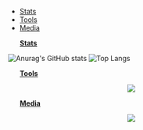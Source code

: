 <head>
  <meta charset="UTF-8">
</head>
<body>
  <ul><li><a href="#Stats"> Stats </a></li>
    <li><a href="#Tools"> Tools </a></li>
    <li><a href="#Media"> Media </a></li>
  </ul>
</body>
  <ul><p id="Stats"><strong><u> Stats </u></strong></p></ul>

![Anurag's GitHub stats](https://github-readme-stats.vercel.app/api?username=Jouzep&show_icons=true&theme=radical)
![Top Langs](https://github-readme-stats.vercel.app/api/top-langs/?username=Jouzep&langs_count=8&theme=radical)

  <ul><p id="Tools"><strong><u> Tools </u></strong</p></ul>
  
  <p align="center">
    <a href="https://skillicons.dev">
      <img src="https://skillicons.dev/icons?i=git,c,cpp,haskell,rust,html,css," />
    </a>
  </p>
  <ul><p id="Media"><strong><u> Media </u></strong</p></ul>
    
    
  <p align="center">
    <a href="[https://www.linkedin.com/in/villon-zhang/](https://www.linkedin.com/in/joseph-yu-9b1329229/)">
      <img src="https://skillicons.dev/icons?i=linkedin" />
    </a>
   </p>
